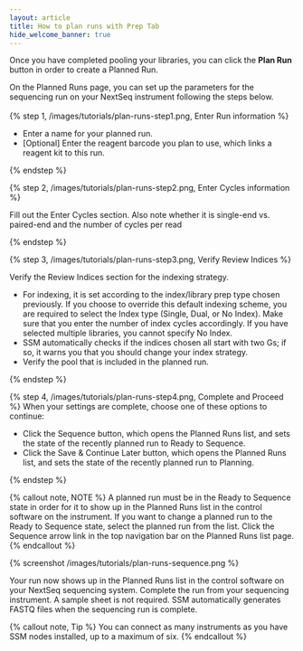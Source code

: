 ```yaml
---
layout: article
title: How to plan runs with Prep Tab
hide_welcome_banner: true
---
```


Once you have completed pooling your libraries, you can click the **Plan Run** button in order to create a Planned Run.

On the Planned Runs page, you can set up the parameters for the sequencing run on your NextSeq instrument following the steps below.
<br />
<br />
{% step 1, /images/tutorials/plan-runs-step1.png, Enter Run information %}

- Enter a name for your planned run.
- [Optional] Enter the reagent barcode you plan to use, which links a reagent kit to this run.

{% endstep %}

{% step 2, /images/tutorials/plan-runs-step2.png, Enter Cycles information %}

Fill out the Enter Cycles section.  Also note whether it is single-end vs. paired-end and the number of cycles per read

{% endstep %}

{% step 3, /images/tutorials/plan-runs-step3.png, Verify Review Indices %}

Verify the Review Indices section for the indexing strategy. 

- For indexing, it is set according to the index/library prep type chosen previously. If you choose to override this default indexing scheme, you are required to select the Index type (Single, Dual, or No Index). Make sure that you enter the number of index cycles accordingly. If you have selected multiple libraries, you cannot specify No Index.
- SSM automatically checks if the indices chosen all start with two Gs; if so, it warns you that you should change your index strategy.
- Verify the pool that is included in the planned run.

{% endstep %}

{% step 4, /images/tutorials/plan-runs-step4.png, Complete and Proceed %}
When your settings are complete, choose one of these options to continue:

- Click the Sequence button, which opens the Planned Runs list, and sets the state of the recently planned run to Ready to Sequence.
- Click the Save & Continue Later button, which opens the Planned Runs list, and sets the state of the recently planned run to Planning.

{% endstep %}

{% callout note, NOTE %}
A planned run must be in the Ready to Sequence state in order for it to show up in the Planned Runs list in the control software on the instrument.
If you want to change a planned run to the Ready to Sequence state, select the planned run from the list. Click the Sequence arrow link in the top navigation bar on the Planned Runs list page.
{% endcallout %}

{% screenshot /images/tutorials/plan-runs-sequence.png %}

Your run now shows up in the Planned Runs list in the control software on your NextSeq sequencing system. Complete the run from your sequencing instrument. A sample sheet is not required. SSM automatically generates FASTQ files when the sequencing run is complete.

{% callout note, Tip %}
You can connect as many instruments as you have SSM nodes installed, up to a maximum of six.
{% endcallout %}

